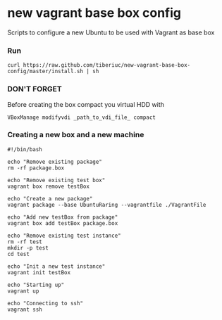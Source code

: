 new vagrant base box config
===========================

Scripts to configure a new Ubuntu to be used with Vagrant as base box

### Run ###

  ```
  curl https://raw.github.com/tiberiuc/new-vagrant-base-box-config/master/install.sh | sh
  ```

### DON'T FORGET ###

  Before creating the box compact you virtual HDD with 
  
  ```
  VBoxManage modifyvdi _path_to_vdi_file_ compact
  ```

### Creating a new box and a new machine ###

  ```
  #!/bin/bash

  echo "Remove existing package"
  rm -rf package.box
  
  echo "Remove existing test box"
  vagrant box remove testBox
  
  echo "Create a new package"
  vagrant package --base UbuntuRaring --vagrantfile ./VagrantFile
  
  echo "Add new testBox from package"
  vagrant box add testBox package.box
  
  echo "Remove existing test instance"
  rm -rf test
  mkdir -p test
  cd test
  
  echo "Init a new test instance"
  vagrant init testBox
  
  echo "Starting up"
  vagrant up
  
  echo "Connecting to ssh"
  vagrant ssh

  ```

